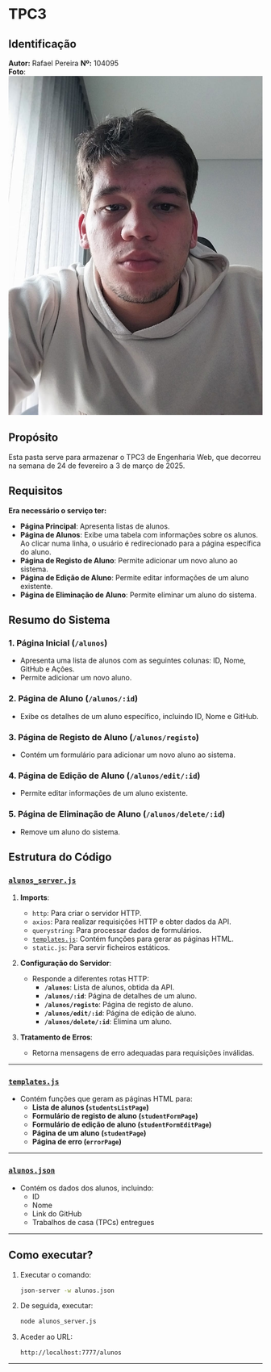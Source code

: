 
# TPC3

## Identificação
**Autor:** Rafael Pereira
**Nº:** 104095  
**Foto**:![Rafael Pereira](../rafael.jpeg)

## Propósito 
Esta pasta serve para armazenar o TPC3 de Engenharia Web, que decorreu na semana de 24 de fevereiro a 3 de março de 2025.

## Requisitos
**Era necessário o serviço ter:**

- **Página Principal**: Apresenta listas de alunos.
- **Página de Alunos**: Exibe uma tabela com informações sobre os alunos. Ao clicar numa linha, o usuário é redirecionado para a página específica do aluno.
- **Página de Registo de Aluno**: Permite adicionar um novo aluno ao sistema.
- **Página de Edição de Aluno**: Permite editar informações de um aluno existente.
- **Página de Eliminação de Aluno**: Permite eliminar um aluno do sistema.

## Resumo do Sistema

### 1. Página Inicial (`/alunos`)
- Apresenta uma lista de alunos com as seguintes colunas: ID, Nome, GitHub e Ações.
- Permite adicionar um novo aluno.

### 2. Página de Aluno (`/alunos/:id`)
- Exibe os detalhes de um aluno específico, incluindo ID, Nome e GitHub.

### 3. Página de Registo de Aluno (`/alunos/registo`)
- Contém um formulário para adicionar um novo aluno ao sistema.

### 4. Página de Edição de Aluno (`/alunos/edit/:id`)
- Permite editar informações de um aluno existente.

### 5. Página de Eliminação de Aluno (`/alunos/delete/:id`)
- Remove um aluno do sistema.

## Estrutura do Código

### [`alunos_server.js`](./alunos_server_skeleton.js)
1. **Imports**:
    - `http`: Para criar o servidor HTTP.
    - `axios`: Para realizar requisições HTTP e obter dados da API.
    - `querystring`: Para processar dados de formulários.
    - [`templates.js`](./templates.js): Contém funções para gerar as páginas HTML.
    - `static.js`: Para servir ficheiros estáticos.

2. **Configuração do Servidor**:
    - Responde a diferentes rotas HTTP:
        - **`/alunos`**: Lista de alunos, obtida da API.
        - **`/alunos/:id`**: Página de detalhes de um aluno.
        - **`/alunos/registo`**: Página de registo de aluno.
        - **`/alunos/edit/:id`**: Página de edição de aluno.
        - **`/alunos/delete/:id`**: Elimina um aluno.

3. **Tratamento de Erros**:
    - Retorna mensagens de erro adequadas para requisições inválidas.

---

### [`templates.js`](./templates.js)
- Contém funções que geram as páginas HTML para:
    - **Lista de alunos (`studentsListPage`)**
    - **Formulário de registo de aluno (`studentFormPage`)**
    - **Formulário de edição de aluno (`studentFormEditPage`)**
    - **Página de um aluno (`studentPage`)**
    - **Página de erro (`errorPage`)**

---

### [`alunos.json`](./alunos.json)
- Contém os dados dos alunos, incluindo:
    - ID
    - Nome
    - Link do GitHub
    - Trabalhos de casa (TPCs) entregues

---

## Como executar?
1. Executar o comando:
   ```sh
   json-server -w alunos.json
   ```
2. De seguida, executar:
   ```sh
   node alunos_server.js
   ```
3. Aceder ao URL:
   ```
   http://localhost:7777/alunos
   ```

---

